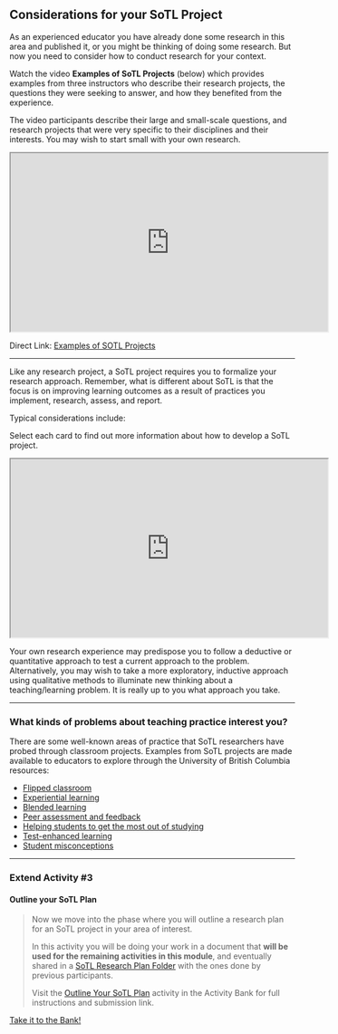 ## Considerations for your SoTL Project

As an experienced educator you have already done some research in this area and published it, or you might be thinking of doing some research. But now you need to consider how to conduct research for your context.

Watch the video **Examples of SoTL Projects** (below) which provides examples from three instructors who describe their research projects, the questions they were seeking to answer, and how they benefited from the experience.

The video participants describe their large and small-scale questions, and research projects that were very specific to their disciplines and their interests. You may wish to start small with your own research.

<div class="video-container-4by3"><iframe width="560" height="315" src="https://www.youtube.com/embed/LogmkiN6utk"></iframe></div>

Direct Link: [Examples of SOTL Projects](https://youtu.be/LogmkiN6utk)

* * *

Like any research project, a SoTL project requires you to formalize your research approach. Remember, what is different about SoTL is that the focus is on improving learning outcomes as a result of practices you implement, research, assess, and report.

Typical considerations include:

Select each card to find out more information about how to develop a SoTL project.

<iframe width="560" height="315" src="https://harlows.github.io/sotl-considerations-dialog-cards.html"></iframe>

Your own research experience may predispose you to follow a deductive or quantitative approach to test a current approach to the problem. Alternatively, you may wish to take a more exploratory, inductive approach using qualitative methods to illuminate new thinking about a teaching/learning problem. It is really up to you what approach you take.

* * *

### What kinds of problems about teaching practice interest you?

There are some well-known areas of practice that SoTL researchers have probed through classroom projects. Examples from SoTL projects are made available to educators to explore through the University of British Columbia resources:

*   [Flipped classroom](http://isotl.sites.olt.ubc.ca/files/2017/02/flipped-classroom.pdf)
*   [Experiential learning](http://flexible-learning2015.sites.olt.ubc.ca/files/2020/09/experiential-learning-2020.pdf)
*   [Blended learning](http://isotl.sites.olt.ubc.ca/files/2017/02/blended-learning.pdf)
*   [Peer assessment and feedback](http://isotl.sites.olt.ubc.ca/files/2017/02/peer-assessment-feedback.pdf)
*   [Helping students to get the most out of studying](http://isotl.sites.olt.ubc.ca/files/2017/02/helping-students_V2.pdf)
*   [Test-enhanced learning](http://isotl.sites.olt.ubc.ca/files/2017/02/test-enhanced-learning_V2.pdf)
*   [Student misconceptions](http://isotl.sites.olt.ubc.ca/files/2017/02/student-misconceptions.pdf)

* * *

### Extend Activity #3
#### Outline your SoTL Plan
> Now we move into the phase where you will outline a research plan for an SoTL project in your area of interest.
>
> In this activity you will be doing your work in a document that **will be used for the remaining activities in this module**, and eventually shared in a [SoTL Research Plan Folder](http://bit.ly/sotl-folder) with the ones done by previous participants.
>
> Visit the [Outline Your SoTL Plan](https://elearn.waikato.ac.nz/mod/forum/view.php?id=1649877) activity in the Activity Bank for full instructions and submission link.

[Take it to the Bank!](https://elearn.waikato.ac.nz/mod/forum/view.php?id=1649877 ":class=button")
